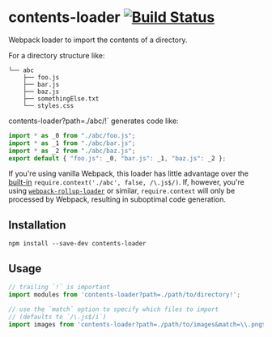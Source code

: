 # contents-loader [![Build Status](https://travis-ci.org/erikdesjardins/contents-loader.svg?branch=master)](https://travis-ci.org/erikdesjardins/contents-loader)

Webpack loader to import the contents of a directory.

For a directory structure like:

```
└── abc
    ├── foo.js
    ├── bar.js
    ├── baz.js
    ├── somethingElse.txt
    └── styles.css
```

contents-loader?path=./abc/!` generates code like:

```js
import * as _0 from "./abc/foo.js";
import * as _1 from "./abc/bar.js";
import * as _2 from "./abc/baz.js";
export default { "foo.js": _0, "bar.js": _1, "baz.js": _2 };
```

If you're using vanilla Webpack, this loader has little advantage over the [built-in](https://webpack.js.org/guides/dependency-management/#require-context) `require.context('./abc', false, /\.js$/)`. If, however, you're using [`webpack-rollup-loader`](https://github.com/erikdesjardins/webpack-rollup-loader) or similar, `require.context` will only be processed by Webpack, resulting in suboptimal code generation.

## Installation

`npm install --save-dev contents-loader`

## Usage

```js
// trailing `!` is important
import modules from 'contents-loader?path=./path/to/directory!';

// use the `match` option to specify which files to import
// (defaults to `/\.js$/i`)
import images from 'contents-loader?path=./path/to/images&match=\\.png$!';
```
